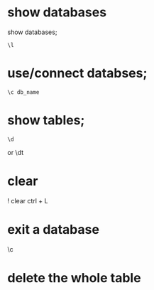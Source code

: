 
# show databases

show databases; 

```
\l
```

# use/connect databses;

```
\c db_name
```

# show tables;

``` 
\d
```
or \dt



# clear

\! clear
ctrl + L


# exit a database

\c



# delete the whole table 

